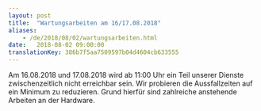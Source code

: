 ```yaml
---
layout: post
title:  "Wartungsarbeiten am 16/17.08.2018"
aliases:
    - /de/2018/08/02/wartungsarbeiten.html
date:   2018-08-02 09:00:00
translationKey: 386b7f5aa7509597b04d4604cb633555
---
```

Am 16.08.2018 und 17.08.2018 wird ab 11:00 Uhr ein Teil unserer Dienste 
zwischenzeitlich nicht erreichbar sein. Wir probieren die Aussfallzeiten auf
ein Minimum zu reduzieren. Grund hierfür sind zahlreiche anstehende
Arbeiten an der Hardware.




